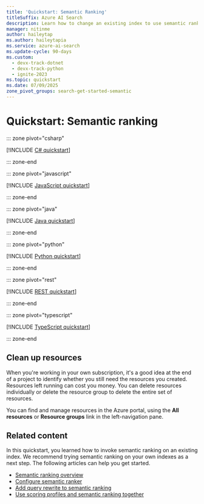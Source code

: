 ```yaml
---
title: 'Quickstart: Semantic Ranking'
titleSuffix: Azure AI Search
description: Learn how to change an existing index to use semantic ranker, which helps rescore search results and promote the most semantically relevant matches.
manager: nitinme
author: haileytap
ms.author: haileytapia
ms.service: azure-ai-search
ms.update-cycle: 90-days
ms.custom:
  - devx-track-dotnet
  - devx-track-python
  - ignite-2023
ms.topic: quickstart
ms.date: 07/09/2025
zone_pivot_groups: search-get-started-semantic
---
```


# Quickstart: Semantic ranking

::: zone pivot="csharp"

[!INCLUDE [C# quickstart](includes/quickstarts/semantic-ranker-csharp.md)]

::: zone-end

::: zone pivot="javascript"

[!INCLUDE [JavaScript quickstart](includes/quickstarts/semantic-ranker-javascript.md)]

::: zone-end

::: zone pivot="java"

[!INCLUDE [Java quickstart](includes/quickstarts/semantic-ranker-java.md)]

::: zone-end

::: zone pivot="python"

[!INCLUDE [Python quickstart](includes/quickstarts/semantic-ranker-python.md)]

::: zone-end

::: zone pivot="rest"

[!INCLUDE [REST quickstart](includes/quickstarts/semantic-ranker-rest.md)]

::: zone-end

::: zone pivot="typescript"

[!INCLUDE [TypeScript quickstart](includes/quickstarts/semantic-ranker-typescript.md)]

::: zone-end

## Clean up resources

When you're working in your own subscription, it's a good idea at the end of a project to identify whether you still need the resources you created. Resources left running can cost you money. You can delete resources individually or delete the resource group to delete the entire set of resources.

You can find and manage resources in the Azure portal, using the **All resources** or **Resource groups** link in the left-navigation pane.

## Related content

In this quickstart, you learned how to invoke semantic ranking on an existing index. We recommend trying semantic ranking on your own indexes as a next step. The following articles can help you get started.

+ [Semantic ranking overview](semantic-search-overview.md)
+ [Configure semantic ranker ](semantic-how-to-configure.md)
+ [Add query rewrite to semantic ranking](semantic-how-to-query-rewrite.md)
+ [Use scoring profiles and semantic ranking together](semantic-how-to-enable-scoring-profiles.md)
